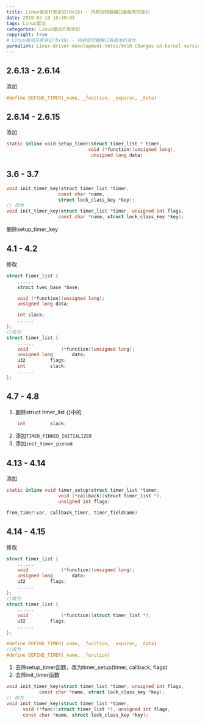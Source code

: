 ```yaml
---
title: Linux驱动开发杂记(0x16) - 内核定时器接口各版本的变化
date: 2019-02-18 15:39:03
tags: Linux驱动
categories: Linux驱动开发杂记
copyright: true
# Linux驱动开发杂记(0x16) - 内核定时器接口各版本的变化
permalink: Linux-driver-development-notes/0x16-Changes-in-kernel-version-interface-versions.html
---
```

## 2.6.13 - 2.6.14
添加
```c
#define DEFINE_TIMER(_name, _function, _expires, _data)
```
## 2.6.14 - 2.6.15
添加
```c
static inline void setup_timer(struct timer_list * timer,
                              void (*function)(unsigned long),
                               unsigned long data)

```
## 3.6 - 3.7
```c
void init_timer_key(struct timer_list *timer,
                   const char *name,
                   struct lock_class_key *key);
// 改为
void init_timer_key(struct timer_list *timer, unsigned int flags,
                   const char *name, struct lock_class_key *key);

```
删除setup_timer_key

## 4.1 - 4.2
修改
```c
struct timer_list {
	......
	struct tvec_base *base;

	void (*function)(unsigned long);
	unsigned long data;

	int slack;
	......
};
//改为
struct timer_list {
	......
	void			(*function)(unsigned long);
	unsigned long		data;
	u32			flags;
	int			slack;
	......
};
```
## 4.7 - 4.8
1. 删除struct timer_list {}中的
```c
	int			slack;
```
2. 添加`TIMER_PINNED_INITIALIZER`
3. 添加`init_timer_pinned`
## 4.13 - 4.14
添加 
```c
static inline void timer_setup(struct timer_list *timer,
			       void (*callback)(struct timer_list *),
			       unsigned int flags)
```
```c
from_timer(var, callback_timer, timer_fieldname)
```
## 4.14 - 4.15
修改
```c
struct timer_list {
	......
	void			(*function)(unsigned long);
	unsigned long		data;
	u32			flags;
	......
};
//改为
struct timer_list {
	......
	void			(*function)(struct timer_list *);
	u32			flags;
	......
};
```
```c
#define DEFINE_TIMER(_name, _function, _expires, _data)
//改为
#define DEFINE_TIMER(_name, _function) 
```
1. 去除setup_timer函数，改为timer_setup(timer, callback, flags) 
2. 去除init_timer函数
```c
void init_timer_key(struct timer_list *timer, unsigned int flags,
		    const char *name, struct lock_class_key *key);
// 改为
void init_timer_key(struct timer_list *timer,
	  void (*func)(struct timer_list *), unsigned int flags,
	  const char *name, struct lock_class_key *key);
```
